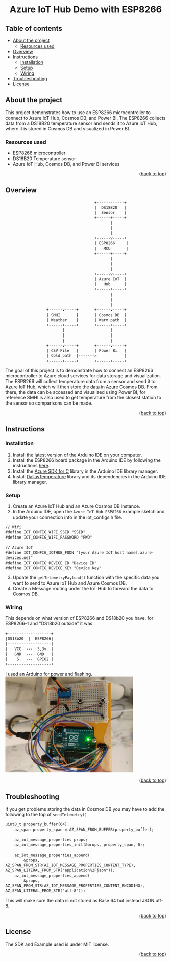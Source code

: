 <h1 align="center" id="top">Azure IoT Hub Demo with ESP8266</h1>

## Table of contents
- [About the project](#about-the-project)
    - [Resources used](#resources-used)
- [Overview](#overview)
- [Instructions](#instructions)
    - [Installation](#installation)
    - [Setup](#setup)
    - [Wiring](#wiring)
- [Troubleshooting](#troubleshooting)
- [License](#license)

## About the project
This project demonstrates how to use an ESP8266 microcontroller to connect to Azure IoT Hub, Cosmos DB, and Power BI. The ESP8266 collects data from a DS18B20 temperature sensor and sends it to Azure IoT Hub, where it is stored in Cosmos DB and visualized in Power BI.


### Resources used
- ESP8266 microcontroller
- DS18B20 Temperature sensor
- Azure IoT Hub, Cosmos DB, and Power BI services

<p align="right">(<a href="#top">back to top</a>)</p>

## Overview
```
                                       +------------+
                                       |  DS18B20   |
                                       |  Sensor    |
                                       +------+-----+
                                              |
                                              |
                                              |
                                       +------v-----+
                                       | ESP8266     |
                                       |   MCU       |
                                       +------+-----+
                                              |
                                              |
                                              |
                                       +------v-----+
                                       | Azure IoT  |
                                       |   Hub      |
                                       +------+-----+
                                              |
                                              |
                                              |
                  +------v-----+       +------v-----+
                  | SMHI       |       | Cosmos DB  |
                  | Weather    |       | Warm path  |
                  +------+-----+       +------+-----+
                         |                    |
                         |                    |
                         |                    |
                  +------v-----+       +------v-----+
                  | CSV File   |       | Power Bi   |
                  | Cold path  |------->            |
                  +------+-----+       +------+-----+
```
The goal of this project is to demonstrate how to connect an ESP8266 microcontroller to Azure cloud services for data storage and visualization. The ESP8266 will collect temperature data from a sensor and send it to Azure IoT Hub, which will then store the data in Azure Cosmos DB. From there, the data can be accessed and visualized using Power BI, for reference SMHI is also used to get temperature from the closest station to the sensor so comparisons can be made.

<p align="right">(<a href="#top">back to top</a>)</p>

## Instructions
### Installation
1. Install the latest version of the Arduino IDE on your computer.
2. Install the ESP8266 board package in the Arduino IDE by following the instructions [here](https://github.com/esp8266/Arduino#installing-with-boards-manager).
3. Install the [Azure SDK for C](https://github.com/Azure/azure-sdk-for-c-arduino) library in the Arduino IDE library manager.
4. Install [DallasTemperature](https://github.com/milesburton/Arduino-Temperature-Control-Library) library and its dependencies in the Arduino IDE library manager.

### Setup
1. Create an Azure IoT Hub and an Azure Cosmos DB instance.
2. In the Arduino IDE, open the `Azure_IoT_Hub_ESP8266` example sketch and update your connection info in the iot_configs.h file.
```
// Wifi
#define IOT_CONFIG_WIFI_SSID "SSID"
#define IOT_CONFIG_WIFI_PASSWORD "PWD"

// Azure IoT
#define IOT_CONFIG_IOTHUB_FQDN "[your Azure IoT host name].azure-devices.net"
#define IOT_CONFIG_DEVICE_ID "Device ID"
#define IOT_CONFIG_DEVICE_KEY "Device Key"
```
3. Update the `getTelemetryPayload()` function with the specific data you want to send to Azure IoT Hub and Azure Cosmos DB.
4. Create a Message routing under the IoT Hub to forward the data to Cosmos DB.

### Wiring
This depends on what version of ESP8266 and DS18b20 you have, for ESP8266-1 and "DS18b20 outside" it was:
```
+-------------------+
|DS18b20  |  ESP8266|
|-------------------|
|   VCC  ---  3,3v  |
|   GND  ---  GND   |
|    S   ---  GPIO2 |
+-------------------+
```
I used an Arduino for power and flashing.
<br>
<img src="img/esp_arduino.jpg" width="400"/>

<p align="right">(<a href="#top">back to top</a>)</p>

## Troubleshooting
If you get problems storing the data in Cosmos DB you may have to add the following to the top of `sendTelemetry()`
```
uint8_t property_buffer[64];
    az_span property_span = AZ_SPAN_FROM_BUFFER(property_buffer);

    az_iot_message_properties props;
    az_iot_message_properties_init(&props, property_span, 0);

    az_iot_message_properties_append(
        &props, AZ_SPAN_FROM_STR(AZ_IOT_MESSAGE_PROPERTIES_CONTENT_TYPE), AZ_SPAN_LITERAL_FROM_STR("application%2Fjson"));
    az_iot_message_properties_append(
        &props, AZ_SPAN_FROM_STR(AZ_IOT_MESSAGE_PROPERTIES_CONTENT_ENCODING), AZ_SPAN_LITERAL_FROM_STR("utf-8"));
```
This will make sure the data is not stored as Base 64 but instead JSON utf-8.

<p align="right">(<a href="#top">back to top</a>)</p>

## License
The SDK and Example used is under MIT license.

<p align="right">(<a href="#top">back to top</a>)</p>